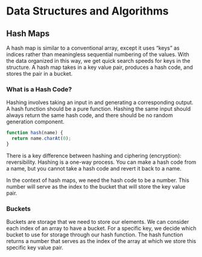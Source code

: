 # Data Structures and Algorithms

## Hash Maps
A hash map is similar to a conventional array, except it uses “keys” as indices rather than meaningless sequential numbering of the values. With the data organized in this way, we get quick search speeds for keys in the structure.
A hash map takes in a key value pair, produces a hash code, and stores the pair in a bucket.

### What is a Hash Code?
Hashing involves taking an input in and generating a corresponding output. A hash function should be a pure function. Hashing the same input should always return the same hash code, and there should be no random generation component.

```js
function hash(name) {
  return name.charAt(0);
}
```

There is a key difference between hashing and ciphering (encryption): reversibility. Hashing is a one-way process. You can make a hash code from a name, but you cannot take a hash code and revert it back to a name.

In the context of hash maps, we need the hash code to be a number. This number will serve as the index to the bucket that will store the key value pair.


### Buckets
Buckets are storage that we need to store our elements. We can consider each index of an array to have a bucket. For a specific key, we decide which bucket to use for storage through our hash function. The hash function returns a number that serves as the index of the array at which we store this specific key value pair.